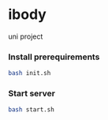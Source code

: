 # ibody
uni project


### Install prerequirements

```bash
bash init.sh
```

### Start server

```bash
bash start.sh
```
